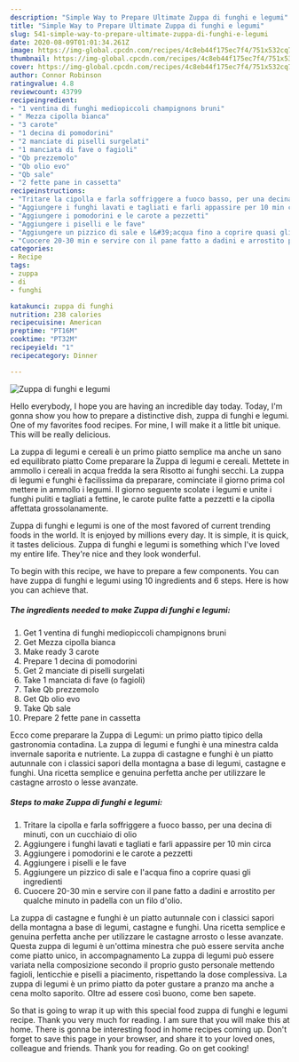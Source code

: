 ```yaml
---
description: "Simple Way to Prepare Ultimate Zuppa di funghi e legumi"
title: "Simple Way to Prepare Ultimate Zuppa di funghi e legumi"
slug: 541-simple-way-to-prepare-ultimate-zuppa-di-funghi-e-legumi
date: 2020-08-09T01:01:34.261Z
image: https://img-global.cpcdn.com/recipes/4c8eb44f175ec7f4/751x532cq70/zuppa-di-funghi-e-legumi-recipe-main-photo.jpg
thumbnail: https://img-global.cpcdn.com/recipes/4c8eb44f175ec7f4/751x532cq70/zuppa-di-funghi-e-legumi-recipe-main-photo.jpg
cover: https://img-global.cpcdn.com/recipes/4c8eb44f175ec7f4/751x532cq70/zuppa-di-funghi-e-legumi-recipe-main-photo.jpg
author: Connor Robinson
ratingvalue: 4.8
reviewcount: 43799
recipeingredient:
- "1 ventina di funghi mediopiccoli champignons bruni"
- " Mezza cipolla bianca"
- "3 carote"
- "1 decina di pomodorini"
- "2 manciate di piselli surgelati"
- "1 manciata di fave o fagioli"
- "Qb prezzemolo"
- "Qb olio evo"
- "Qb sale"
- "2 fette pane in cassetta"
recipeinstructions:
- "Tritare la cipolla e farla soffriggere a fuoco basso, per una decina di minuti, con un cucchiaio di olio"
- "Aggiungere i funghi lavati e tagliati e farli appassire per 10 min circa"
- "Aggiungere i pomodorini e le carote a pezzetti"
- "Aggiungere i piselli e le fave"
- "Aggiungere un pizzico di sale e l&#39;acqua fino a coprire quasi gli ingredienti"
- "Cuocere 20-30 min e servire con il pane fatto a dadini e arrostito per qualche minuto in padella con un filo d&#39;olio."
categories:
- Recipe
tags:
- zuppa
- di
- funghi

katakunci: zuppa di funghi 
nutrition: 238 calories
recipecuisine: American
preptime: "PT16M"
cooktime: "PT32M"
recipeyield: "1"
recipecategory: Dinner

---
```



![Zuppa di funghi e legumi](https://img-global.cpcdn.com/recipes/4c8eb44f175ec7f4/751x532cq70/zuppa-di-funghi-e-legumi-recipe-main-photo.jpg)

Hello everybody, I hope you are having an incredible day today. Today, I'm gonna show you how to prepare a distinctive dish, zuppa di funghi e legumi. One of my favorites food recipes. For mine, I will make it a little bit unique. This will be really delicious.

La zuppa di legumi e cereali è un primo piatto semplice ma anche un sano ed equilibrato piatto Come preparare la Zuppa di legumi e cereali. Mettete in ammollo i cereali in acqua fredda la sera Risotto ai funghi secchi. La zuppa di legumi e funghi è facilissima da preparare, cominciate il giorno prima col mettere in ammollo i legumi. Il giorno seguente scolate i legumi e unite i funghi puliti e tagliati a fettine, le carote pulite fatte a pezzetti e la cipolla affettata grossolanamente.

Zuppa di funghi e legumi is one of the most favored of current trending foods in the world. It is enjoyed by millions every day. It is simple, it is quick, it tastes delicious. Zuppa di funghi e legumi is something which I've loved my entire life. They're nice and they look wonderful.


To begin with this recipe, we have to prepare a few components. You can have zuppa di funghi e legumi using 10 ingredients and 6 steps. Here is how you can achieve that.

<!--inarticleads1-->

##### The ingredients needed to make Zuppa di funghi e legumi:

1. Get 1 ventina di funghi mediopiccoli champignons bruni
1. Get  Mezza cipolla bianca
1. Make ready 3 carote
1. Prepare 1 decina di pomodorini
1. Get 2 manciate di piselli surgelati
1. Take 1 manciata di fave (o fagioli)
1. Take Qb prezzemolo
1. Get Qb olio evo
1. Take Qb sale
1. Prepare 2 fette pane in cassetta


Ecco come preparare la Zuppa di Legumi: un primo piatto tipico della gastronomia contadina. La zuppa di legumi e funghi è una minestra calda invernale saporita e nutriente. La zuppa di castagne e funghi è un piatto autunnale con i classici sapori della montagna a base di legumi, castagne e funghi. Una ricetta semplice e genuina perfetta anche per utilizzare le castagne arrosto o lesse avanzate. 

<!--inarticleads2-->

##### Steps to make Zuppa di funghi e legumi:

1. Tritare la cipolla e farla soffriggere a fuoco basso, per una decina di minuti, con un cucchiaio di olio
1. Aggiungere i funghi lavati e tagliati e farli appassire per 10 min circa
1. Aggiungere i pomodorini e le carote a pezzetti
1. Aggiungere i piselli e le fave
1. Aggiungere un pizzico di sale e l&#39;acqua fino a coprire quasi gli ingredienti
1. Cuocere 20-30 min e servire con il pane fatto a dadini e arrostito per qualche minuto in padella con un filo d&#39;olio.


La zuppa di castagne e funghi è un piatto autunnale con i classici sapori della montagna a base di legumi, castagne e funghi. Una ricetta semplice e genuina perfetta anche per utilizzare le castagne arrosto o lesse avanzate. Questa zuppa di legumi è un&#39;ottima minestra che può essere servita anche come piatto unico, in accompagnamento La zuppa di legumi può essere variata nella composizione secondo il proprio gusto personale mettendo fagioli, lenticchie e piselli a piacimento, rispettando la dose complessiva. La zuppa di legumi è un primo piatto da poter gustare a pranzo ma anche a cena molto saporito. Oltre ad essere così buono, come ben sapete. 

So that is going to wrap it up with this special food zuppa di funghi e legumi recipe. Thank you very much for reading. I am sure that you will make this at home. There is gonna be interesting food in home recipes coming up. Don't forget to save this page in your browser, and share it to your loved ones, colleague and friends. Thank you for reading. Go on get cooking!
